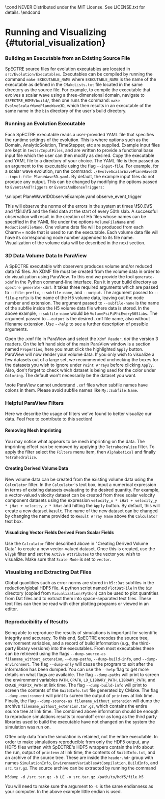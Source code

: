 \cond NEVER
Distributed under the MIT License.
See LICENSE.txt for details.
\endcond
# Running and Visualizing {#tutorial_visualization}

### Building an Executable from an Existing Source File

SpECTRE source files for evolution executables are located in
`src/Evolution/Executables`. Executables can be compiled by running the command
`make EXECUTABLE_NAME` where `EXECUTABLE_NAME` is the name of the executable
as defined in the `CMakeLists.txt` file located in the same directory as the
source file. For example, to compile the executable that evolves a scalar wave
using a three-dimensional domain, navigate to `$SPECTRE_HOME/build/`, then
one runs the command: `make EvolveScalarWavePlaneWave3D`, which then results
in an executable of the same name in the `bin` directory of the user's
build directory.

### Running an Evolution Executable

Each SpECTRE executable reads a user-provided YAML file that specifies the
runtime settings of the evolution. This is where options such as the Domain,
AnalyticSolution, TimeStepper, etc are supplied. Example input files are kept
in `tests/InputFiles`, and are written to provide a functional base input file
which the user can then modify as desired. Copy the executable and YAML file
to a directory of your choice. The YAML file is then passed as an argument to
the executable using the flag `--input-file`. For example, for a scalar wave
evolution, run the command:
`./EvolveScalarWavePlaneWave3D --input-file PlaneWave3D.yaml`.
By default, the example input files do not produce any output. This can be
changed by modifying the options passed to `EventsAndTriggers` or
`EventsAndDenseTriggers`:

\snippet PlaneWave1DObserveExample.yaml observe_event_trigger

This will observe the norms of the errors in the system at times
\f$0.0\f$ and \f$1.0\f$ and the field data at the start of every 50th
slab.  A successful observation will result in the creation of H5
files whose names can be specified in the YAML file under the options
`VolumeFileName` and `ReductionFileName`. One volume data file will be
produced from each Charm++ node that is used to run the
executable. Each volume data file will have its corresponding node
number appended to its file name.  Visualization of the volume data
will be described in the next section.

### 3D Data Volume Data In ParaView

A SpECTRE executable with observers produces volume and/or reduced data h5
files. An XDMF file must be created from the volume data in order to do
visualization using ParaView. To this end we provide the tool
`generate-xdmf` in the Python command-line interface. Run it in your build
directory as `spectre generate-xdmf`. It
takes three required arguments which are passed to `--file-prefix`,
`--subfile-name`, and `--output`. The argument passed to `--file-prefix` is the
name of the H5 volume data, leaving out the node number and extension. The
argument passed to `--subfile-name` is the name of the subfile inside the H5
volume data file where data is stored. In the above example, `--subfile-name`
would be `VolumePsiPiPhiEvery50Slabs`. The argument passed to `--output` is the
desired .xmf file name, also without filename extension. Use `--help` to see a
further description of possible arguments.

Open the .xmf file in ParaView and select the `Xdmf Reader`, *not* the version 3
readers. On the left hand side of the main ParaView window is a section named
`Properties`, here you must click the highlighted `Apply` button. ParaView will
now render your volume data. If you only wish to visualize a few datasets out of
a large set, we recommended unchecking the boxes for the datasets you wish to
ignore under `Point Arrays` before clicking `Apply`. Also, don't forget to check
which dataset is being used for the color under `Coloring`. The default won't
necessarily be the dataset you want.

\note ParaView cannot understand `.xmf` files when subfile names have colons in
them. Please avoid subfile names like `My::Subfile:Name`.

### Helpful ParaView Filters

Here we describe the usage of filters we've found to better visualize our data.
Feel free to contribute to this section!

#### Removing Mesh Imprinting
You may notice what appears to be mesh imprinting on the data. The imprinting
effect can be removed by applying the `Tetrahedralize` filter. To apply the
filter select the `Filters` menu item, then `Alphabetical` and finally
`Tetrahedralize`.

#### Creating Derived Volume Data
New volume data can be created from the existing volume data using the
`Calculator` filter. In the `Calculator`'s text box, input a numerical
expression in terms of existing datasets evaluating to the desired
quantity. For example, a vector-valued velocity dataset can be created
from three scalar velocity component datasets using the expression
`velocity_x * iHat + velocity_y * jHat + velocity_z * kHat` and hitting
the `Apply` button. By default, this will create a new dataset `Result`.
The name of the new dataset can be changed by changing the name provided
to `Result Array Name` above the `Calculator` text box.

#### Visualizing Vector Fields Derived From Scalar Fields
Use the `Calculator` filter described above in "Creating Derived Volume Data"
to create a new vector-valued dataset. Once this is created, use the `Glyph`
filter and set the `Active Attributes` to the vector you wish to visualize.
Make sure that `Scale Mode` is set to `vector`.

### Visualizing and Extracting Dat Files

Global quantities such as error norms are stored in `h5::Dat` subfiles in the
reduction/global HDF5 file. A python script named `PlotDatFile` in the `bin`
directory (copied from `Visualization/Python`) can be used to plot quantities
from Dat files and to extract them into space-separated text files. These text
files can then be read with other plotting programs or viewed in an editor.

### Reproducibility of Results

Being able to reproduce the results of simulations is important for scientific
integrity and accuracy. To this end, SpECTRE encodes the source tree,
environment variables, and a record of build information (e.g., the third-party
library versions) into the executables. From most executables these can be
retrieved using the flags `--dump-source-as filename_without_extension`,
`--dump-paths`, `--dump-build-info`, and `--dump-environment`. The flag
`--dump-only` will cause the program to exit after the information has been
dumped. You can use the `--help` flag to get more details on what flags are
available. The flag `--dump-paths` will print to screen the environment
variables `PATH`, `CPATH`, `LD_LIBRARY_PATH`, `LIBRARY_PATH`, and
`CMAKE_PREFIX_PATH` at link time. The flag `--dump-build-info` will print to
screen the contents of the `BuildInfo.txt` file generated by CMake. The flag
`--dump-environment` will print to screen the output of `printenv` at link
time. Finally, the flag `--dump-source-as filename_without_extension` will dump
the archive `filename_without_extension.tar.gz`, which contains the entire
source tree at link time. The combined above information should be enough to
reproduce simulations results to roundoff error as long as the third party
libraries used to build the executable have not changed on the system the
simulation was run on.

Often only data from the simulation is retained, not the entire executable. In
order to make simulations reproducible from only the HDF5 output, any HDF5 files
written with SpECTRE's HDF5 wrappers contain the info about the run, output of
`printenv` at link time, the contents of `BuildInfo.txt`, and an archive
of the source tree. These are inside the `header.hdr` group with names
`SimulationInfo`, `EnvironmentVariablesAtCompilation`, `BuildInfo`, and
`src.tar.gz`. The source archive can be extracted by running the command
```
h5dump -d /src.tar.gz -b LE -o src.tar.gz /path/to/hdf5/file.h5
```
You will need to make sure the argument to `-b` is the same endianness as your
computer. In the above example little endian is used.
